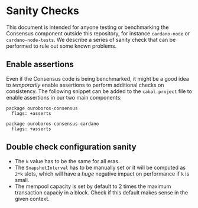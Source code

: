 # Sanity Checks

This document is intended for anyone testing or benchmarking the Consensus component  outside this repository, for instance `cardano-node` or `cardano-node-tests`. We describe a series of sanity check that can be performed to rule out some known problems.


## Enable assertions

Even if the Consensus code is being benchmarked, it might be a good idea to *temporarily* enable assertions to perform additional checks on consistency.
The following snippet can be added to the `cabal.project` file to enable assertions in our two main components:

```cabal
package ouroboros-consensus
  flags: +asserts

package ouroboros-consensus-cardano
  flags: +asserts
```

## Double check configuration sanity

- The `k` value has to be the same for all eras.
- The `SnapshotInterval` has to be manually set or it will be computed as `2*k` slots, which will have a *huge* negative impact on performance if `k` is small.
- The mempool capacity is set by default to 2 times the maximum transaction capaciy in a block. Check if this default makes sense in the given context.
